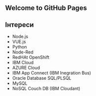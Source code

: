 ## Welcome to GitHub Pages

## Інтереси

* Node.js
* VUE.js
* Python
* Node-Red
* RedHAt OpenShift
* IBM Cloud
* AZURE Cloud
* IBM App Connect (IBM Inegration Bus)
* Oracle Database SQL/PLSQL
* MySQL
* NoSQL Couch DB (IBM Cloudant) 

